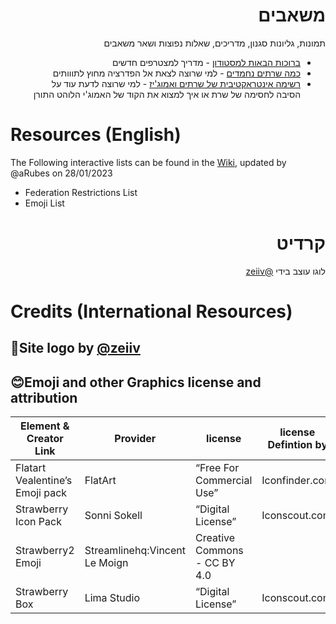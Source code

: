 
<div dir="rtl">

# משאבים

תמונות, גליונות סגנון, מדריכים, שאלות נפוצות ושאר משאבים

- [ברוכות הבאות למסטודון](https://github.com/Toootim/Resources/wiki/Welcome-to-Tooot.im) - מדריך למצטרפים חדשים
- [כמה שרתים נחמדים](https://github.com/Toootim/Resources/blob/master/info/instances.md) - למי שרוצה לצאת אל הפדרציה מחוץ לתווותים
- [רשימה אינטראקטיבית של שרתים ואמוג'יז](https://github.com/Toootim/Resources/blob/master/info/instances.md) - למי שרוצה לדעת עוד על הסיבה לחסימה של שרת או איך למצוא את הקוד של האמוג'י הלוהט התורן
</div>

<div dir ="ltr">

# Resources (English)

The Following interactive lists can be found in the [Wiki](https://github.com/Toootim/Resources/wiki/Searchabele-and-Sortable-Restrictions-&-Emoji-Lists), updated by @aRubes on 28/01/2023

- Federation Restrictions List
- Emoji List

</div>

<div dir="rtl">

# קרדיט

לוגו עוצב בידי [@zeiiv](https://tooot.im/@zeiiv)

</div>

<div = "ltr">

# Credits (International Resources)

## 🍧Site logo by [@zeiiv](https://tooot.im/@zeiiv)

## 😊Emoji and other Graphics license and attribution

| Element & Creator Link | Provider | license | license Defintion by | license date | license link |
| --- | --- | --- | --- | --- | --- |
| Flatart Vealentine’s Emoji pack | FlatArt | “Free For Commercial Use” | Iconfinder.com | 24/11/2022 | <https://support.iconfinder.com/en/articles/18233-license-overview> |
| Strawberry Icon Pack | Sonni Sokell | “Digital License” | Iconscout.com | 24/11/2022 | <https://iconscout.com/licenses#iconscout> |
| Strawberry2 Emoji | Streamlinehq:Vincent Le Moign | Creative Commons - CC BY 4.0 |  | 24/11/2022 | <https://creativecommons.org/licenses/by/4.0/> |
| Strawberry Box | Lima Studio | “Digital License” | Iconscout.com | 24/11/2022 | <https://iconscout.com/licenses#iconscout> |

</div>
